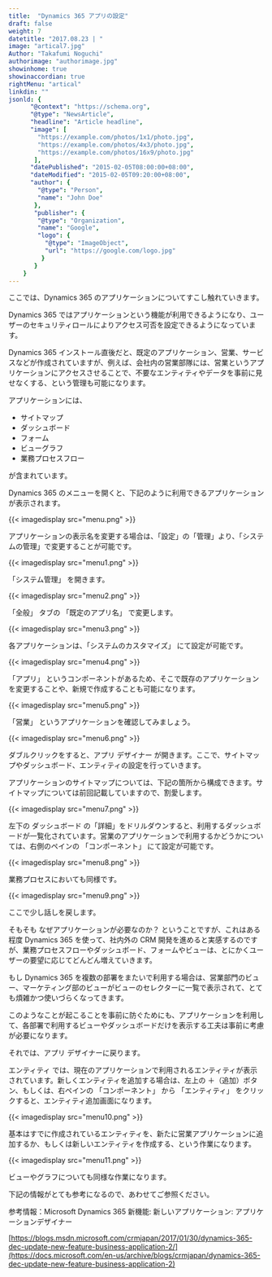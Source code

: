 ```yaml
---
title:  "Dynamics 365 アプリの設定"
draft: false
weight: 7
datetitle: "2017.08.23 | "
image: "artical7.jpg"
Author: "Takafumi Noguchi"
authorimage: "authorimage.jpg"
showinhome: true
showinaccordian: true
rightMenu: "artical"
linkdin: ""
jsonld: {
      "@context": "https://schema.org",
      "@type": "NewsArticle",
      "headline": "Article headline",
      "image": [
        "https://example.com/photos/1x1/photo.jpg",
        "https://example.com/photos/4x3/photo.jpg",
        "https://example.com/photos/16x9/photo.jpg"
       ],
      "datePublished": "2015-02-05T08:00:00+08:00",
      "dateModified": "2015-02-05T09:20:00+08:00",
      "author": {
        "@type": "Person",
        "name": "John Doe"
       },
       "publisher": {
        "@type": "Organization",
        "name": "Google",
        "logo": {
          "@type": "ImageObject",
          "url": "https://google.com/logo.jpg"
         }
       }
    }
---
```

<!-- Intro  -->
ここでは、Dynamics 365 のアプリケーションについてすこし触れていきます。

Dynamics 365 ではアプリケーションという機能が利用できるようになり、ユーザーのセキュリティロールによりアクセス可否を設定できるようになっています。

Dynamics 365 インストール直後だと、既定のアプリケーション、営業、サービスなどが作成されていますが、例えば、会社内の営業部隊には、営業というアプリケーションにアクセスさせることで、不要なエンティティやデータを事前に見せなくする、という管理も可能になります。

アプリケーションには、
* サイトマップ
* ダッシュボード
* フォーム
* ビューグラフ
* 業務プロセスフロー

が含まれています。

Dynamics 365 のメニューを開くと、下記のように利用できるアプリケーションが表示されます。
<!-- Image= menu.png -->
{{< imagedisplay src="menu.png" >}}


アプリケーションの表示名を変更する場合は、「設定」の「管理」より、「システムの管理」で変更することが可能です。
<!-- Image= menu1.png -->
{{< imagedisplay src="menu1.png" >}}

「システム管理」 を開きます。
<!-- Image= menu2.png -->
{{< imagedisplay src="menu2.png" >}}


「全般」 タブの 「既定のアプリ名」 で変更します。
<!-- Image= menu3.png -->
{{< imagedisplay src="menu3.png" >}}

各アプリケーションは、「システムのカスタマイズ」 にて設定が可能です。
<!-- Image= menu4.png -->
{{< imagedisplay src="menu4.png" >}}

「アプリ」 というコンポーネントがあるため、そこで既存のアプリケーションを変更することや、新規で作成することも可能になります。
<!-- Image= menu5.png -->
{{< imagedisplay src="menu5.png" >}}


「営業」 というアプリケーションを確認してみましょう。
<!-- Image= menu6.png -->
{{< imagedisplay src="menu6.png" >}}


ダブルクリックをすると、アプリ デザイナー が開きます。ここで、サイトマップやダッシュボード、エンティティの設定を行っていきます。

アプリケーションのサイトマップについては、下記の箇所から構成できます。サイトマップについては前回記載していますので、割愛します。
<!-- Image= menu7.png -->
{{< imagedisplay src="menu7.png" >}}


左下の ダッシュボード の「詳細」をドリルダウンすると、利用するダッシュボードが一覧化されています。営業のアプリケーションで利用するかどうかについては、右側のペインの 「コンポーネント」 にて設定が可能です。
<!-- Image= menu8.png -->
{{< imagedisplay src="menu8.png" >}}

業務プロセスにおいても同様です。
<!-- Image= menu9.png -->
{{< imagedisplay src="menu9.png" >}}

ここで少し話しを戻します。

そもそも なぜアプリケーションが必要なのか？ ということですが、これはある程度 Dynamics 365 を使って、社内外の CRM 開発を進めると実感するのですが、業務プロセスフローやダッシュボード、フォームやビューは、とにかくユーザーの要望に応じてどんどん増えていきます。

もし Dynamics 365 を複数の部署をまたいで利用する場合は、営業部門のビュー、マーケティング部のビューがビューのセレクターに一覧で表示されて、とても煩雑かつ使いづらくなってきます。

このようなことが起こることを事前に防ぐためにも、アプリケーションを利用して、各部署で利用するビューやダッシュボードだけを表示する工夫は事前に考慮が必要になります。

それでは、アプリ デザイナーに戻ります。

エンティティ では、現在のアプリケーションで利用されるエンティティが表示されています。新しくエンティティを追加する場合は、左上の ＋（追加）ボタン、もしくは、右ペインの 「コンポーネント」 から 「エンティティ」 をクリックすると、エンティティ追加画面になります。
<!-- Image= menu10.png -->
{{< imagedisplay src="menu10.png" >}}

基本はすでに作成されているエンティティを、新たに営業アプリケーションに追加するか、もしくは新しいエンティティを作成する、という作業になります。
<!-- Image= menu11.png -->
{{< imagedisplay src="menu11.png" >}}

ビューやグラフについても同様な作業になります。

下記の情報がとても参考になるので、あわせてご参照ください。

参考情報：Microsoft Dynamics 365 新機能: 新しいアプリケーション: アプリケーションデザイナー

[https://blogs.msdn.microsoft.com/crmjapan/2017/01/30/dynamics-365-dec-update-new-feature-business-application-2/](https://docs.microsoft.com/en-us/archive/blogs/crmjapan/dynamics-365-dec-update-new-feature-business-application-2)      
&nbsp;